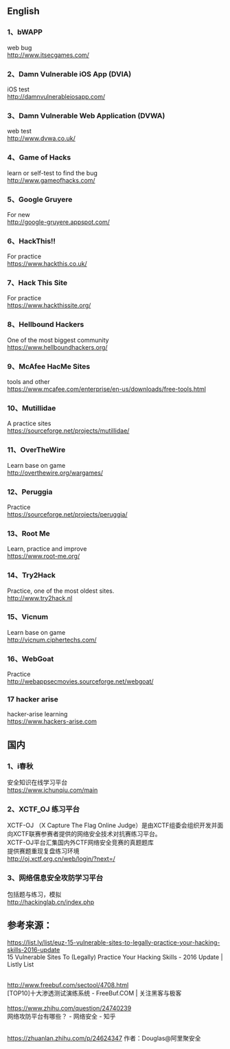 ## English

### 1、bWAPP
web bug <br>
http://www.itsecgames.com/ <br>

### 2、Damn Vulnerable iOS App (DVIA)
iOS test <br>
http://damnvulnerableiosapp.com/ <br>

### 3、Damn Vulnerable Web Application (DVWA)
web test <br>
http://www.dvwa.co.uk/ <br>

### 4、Game of Hacks
learn or self-test to find the bug <br>
http://www.gameofhacks.com/ <br>

### 5、Google Gruyere
For new <br>
http://google-gruyere.appspot.com/

### 6、HackThis!!
For practice <br>
https://www.hackthis.co.uk/

### 7、Hack This Site
For practice <br>
https://www.hackthissite.org/ <br>

### 8、Hellbound Hackers
One of the most biggest community  <br>
https://www.hellboundhackers.org/  <br>

### 9、McAfee HacMe Sites
tools and other  <br>
https://www.mcafee.com/enterprise/en-us/downloads/free-tools.html <br>

### 10、Mutillidae
A practice sites  <br>
https://sourceforge.net/projects/mutillidae/ <br>

### 11、OverTheWire
Learn base on game  <br>
http://overthewire.org/wargames/ <br>

### 12、Peruggia
Practice  <br>
https://sourceforge.net/projects/peruggia/ <br>


### 13、Root Me
Learn, practice and improve  <br>
https://www.root-me.org/ <br>

### 14、Try2Hack
Practice, one of the most oldest sites.  <br>
http://www.try2hack.nl  <br>

### 15、Vicnum
Learn base on game <br>
http://vicnum.ciphertechs.com/ <br>

### 16、WebGoat
Practice  <br>
http://webappsecmovies.sourceforge.net/webgoat/

### 17 hacker arise
hacker-arise learning <br>
https://www.hackers-arise.com
## 国内

### 1、i春秋

安全知识在线学习平台 <br>
https://www.ichunqiu.com/main <br>


### 2、XCTF_OJ 练习平台

XCTF-OJ （X Capture The Flag Online Judge）是由XCTF组委会组织开发并面向XCTF联赛参赛者提供的网络安全技术对抗赛练习平台。 <br>
XCTF-OJ平台汇集国内外CTF网络安全竞赛的真题题库 <br>
提供赛题重现复盘练习环境 <br>
http://oj.xctf.org.cn/web/login/?next=/ <br>


### 3、网络信息安全攻防学习平台
包括题与练习，模拟 <br>
http://hackinglab.cn/index.php <br>


## 参考来源：


https://list.ly/list/euz-15-vulnerable-sites-to-legally-practice-your-hacking-skills-2016-update <br>
15 Vulnerable Sites To (Legally) Practice Your Hacking Skills - 2016 Update | Listly List <br> <br>

http://www.freebuf.com/sectool/4708.html <br>
[TOP10]十大渗透测试演练系统 - FreeBuf.COM | 关注黑客与极客 <br> <br>
https://www.zhihu.com/question/24740239 <br>
网络攻防平台有哪些？ - 网络安全 - 知乎 <br> <br>

https://zhuanlan.zhihu.com/p/24624347 作者：Douglas@阿里聚安全<br>

